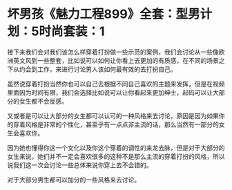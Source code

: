 # 坏男孩《魅力工程899》全套：型男计划：5时尚套装：1

接下来我们会对我们该怎么样穿着打扮做一些示范的案例，我们会讨论从一些像欧洲英文风到一些整套，比如说可以如何让你看上去更加的有质感，在不同的场景之下从约会到工作，来进行讨论男人该如何最有效的去打扮自己。

虽然说穿着打扮当然你也可以自己去根据不同自己喜欢的主题来发挥，但是在视频里面因为时间有限，我们会选择比如说可以让你看起来更加绅士，起码可以让大部分的女生都不会反感。

又或者是可以让大部分的女生都可以认可的一种风格来去讨论，原因是因为如果你的穿着风格是非常的个性化，甚至乎有一点点非主流的话，那么当然有一部分的女生会喜欢你。

因为她也懂得你这一个文化以及你这个穿着的调性的来龙去脉，但是对于大部分的女生来说，她们并不一定会喜欢很多的这种不是那么主流的穿着打扮的风格，所以说我们这一次会讨论一些总体来说你穿上去不会错的。

对于大部分男生都可以加分的一些风格来去讨论。